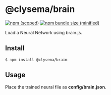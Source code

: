 # @clysema/brain

[![npm (scoped)](https://img.shields.io/npm/v/@clysema/brain.svg)](https://www.npmjs.com/package/@clysema/brain)
[![npm bundle size (minified)](https://img.shields.io/bundlephobia/min/@clysema/brain.svg)](https://www.npmjs.com/package/@clysema/brain)

Load a Neural Network using brain.js.

## Install

```
$ npm install @clysema/brain
```

## Usage

Place the trained neural file as **config/brain.json**.
